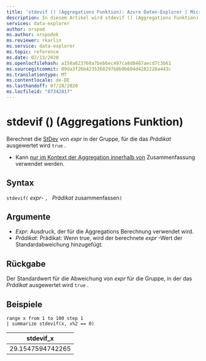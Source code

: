 ```yaml
---
title: 'stdevif () (Aggregations Funktion): Azure Daten-Explorer | Microsoft-Dokumentation'
description: In diesem Artikel wird stdevif () (Aggregations Funktion) in Azure Daten-Explorer beschrieben.
services: data-explorer
author: orspod
ms.author: orspodek
ms.reviewer: rkarlin
ms.service: data-explorer
ms.topic: reference
ms.date: 02/13/2020
ms.openlocfilehash: a158a623768a7beb6ec497ca8d8467aecd7c3b61
ms.sourcegitcommit: 09da3f26b4235368297b8b9b604d4282228a443c
ms.translationtype: MT
ms.contentlocale: de-DE
ms.lasthandoff: 07/28/2020
ms.locfileid: "87342817"
---
```

# <a name="stdevif-aggregation-function"></a>stdevif () (Aggregations Funktion)

Berechnet die [StDev](stdev-aggfunction.md) von *expr* in der Gruppe, für die das *Prädikat* ausgewertet wird `true` .

* Kann [nur im Kontext der Aggregation innerhalb von](summarizeoperator.md) Zusammenfassung verwendet werden.

## <a name="syntax"></a>Syntax

`stdevif(` *expr*- `, ` *Prädikat* zusammenfassen`)`

## <a name="arguments"></a>Argumente

* *Expr*: Ausdruck, der für die Aggregations Berechnung verwendet wird. 
* *Prädikat*: Prädikat: Wenn true, wird der berechnete *expr* -Wert der Standardabweichung hinzugefügt.

## <a name="returns"></a>Rückgabe

Der Standardwert für die Abweichung von *expr* für die Gruppe, in der das *Prädikat* ausgewertet wird `true` .
 
## <a name="examples"></a>Beispiele

```kusto
range x from 1 to 100 step 1
| summarize stdevif(x, x%2 == 0)

```

|stdevif_x|
|---|
|29.1547594742265|